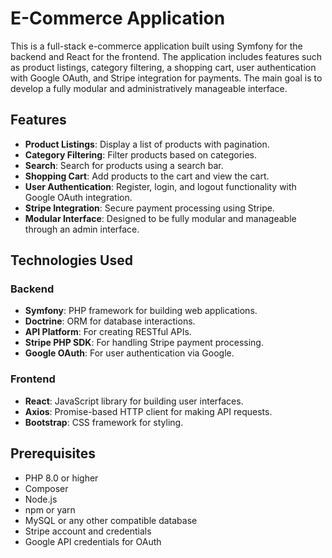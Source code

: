# E-Commerce Application

This is a full-stack e-commerce application built using Symfony for the backend and React for the frontend. The application includes features such as product listings, category filtering, a shopping cart, user authentication with Google OAuth, and Stripe integration for payments. The main goal is to develop a fully modular and administratively manageable interface.

## Features

- **Product Listings**: Display a list of products with pagination.
- **Category Filtering**: Filter products based on categories.
- **Search**: Search for products using a search bar.
- **Shopping Cart**: Add products to the cart and view the cart.
- **User Authentication**: Register, login, and logout functionality with Google OAuth integration.
- **Stripe Integration**: Secure payment processing using Stripe.
- **Modular Interface**: Designed to be fully modular and manageable through an admin interface.

## Technologies Used

### Backend

- **Symfony**: PHP framework for building web applications.
- **Doctrine**: ORM for database interactions.
- **API Platform**: For creating RESTful APIs.
- **Stripe PHP SDK**: For handling Stripe payment processing.
- **Google OAuth**: For user authentication via Google.

### Frontend

- **React**: JavaScript library for building user interfaces.
- **Axios**: Promise-based HTTP client for making API requests.
- **Bootstrap**: CSS framework for styling.

## Prerequisites

- PHP 8.0 or higher
- Composer
- Node.js
- npm or yarn
- MySQL or any other compatible database
- Stripe account and credentials
- Google API credentials for OAuth
